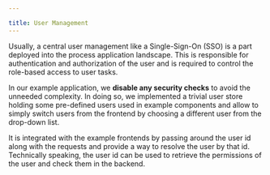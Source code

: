 ```yaml
---

title: User Management
---
```


Usually, a central user management like a Single-Sign-On (SSO) is a part deployed into the process application
landscape. This is responsible for authentication and authorization of the user and is required to control the
role-based access to user tasks.

In our example application, we __disable any security checks__ to avoid the unneeded complexity. In doing so, we
implemented a trivial user store holding some pre-defined users used in example components and allow to simply
switch users from the frontend by choosing a different user from the drop-down list.

It is integrated with the example frontends by passing around the user id along with the requests and provide a way
to resolve the user by that id. Technically speaking, the user id can be used to retrieve the permissions of the user
and check them in the backend.
